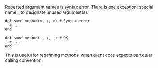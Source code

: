 Repeated argument names is syntax error. There is one exception: special name `_` to designate
unused argument(s).

    def some_method(x, y, x) # Syntax error
      # ...
    end

    def some_method(_, y, _) # OK
      # ...
    end

This is useful for redefining methods, when client code expects particular calling convention.